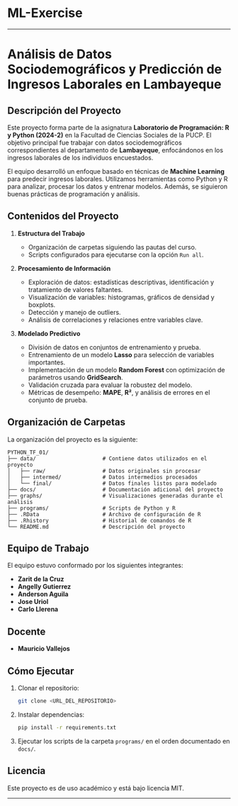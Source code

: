 # ML-Exercise

---

# Análisis de Datos Sociodemográficos y Predicción de Ingresos Laborales en Lambayeque

## Descripción del Proyecto

Este proyecto forma parte de la asignatura **Laboratorio de Programación: R y Python (2024-2)** en la Facultad de Ciencias Sociales de la PUCP. El objetivo principal fue trabajar con datos sociodemográficos correspondientes al departamento de **Lambayeque**, enfocándonos en los ingresos laborales de los individuos encuestados.

El equipo desarrolló un enfoque basado en técnicas de **Machine Learning** para predecir ingresos laborales. Utilizamos herramientas como Python y R para analizar, procesar los datos y entrenar modelos. Además, se siguieron buenas prácticas de programación y análisis.

## Contenidos del Proyecto

1. **Estructura del Trabajo**
   - Organización de carpetas siguiendo las pautas del curso.
   - Scripts configurados para ejecutarse con la opción `Run all`.

2. **Procesamiento de Información**
   - Exploración de datos: estadísticas descriptivas, identificación y tratamiento de valores faltantes.
   - Visualización de variables: histogramas, gráficos de densidad y boxplots.
   - Detección y manejo de outliers.
   - Análisis de correlaciones y relaciones entre variables clave.

3. **Modelado Predictivo**
   - División de datos en conjuntos de entrenamiento y prueba.
   - Entrenamiento de un modelo **Lasso** para selección de variables importantes.
   - Implementación de un modelo **Random Forest** con optimización de parámetros usando **GridSearch**.
   - Validación cruzada para evaluar la robustez del modelo.
   - Métricas de desempeño: **MAPE**, **R²**, y análisis de errores en el conjunto de prueba.

## Organización de Carpetas

La organización del proyecto es la siguiente:

```
PYTHON_TF_01/
├── data/                     # Contiene datos utilizados en el proyecto
│   ├── raw/                  # Datos originales sin procesar
│   ├── intermed/             # Datos intermedios procesados
│   └── final/                # Datos finales listos para modelado
├── docs/                     # Documentación adicional del proyecto
├── graphs/                   # Visualizaciones generadas durante el análisis
├── programs/                 # Scripts de Python y R
├── .RData                    # Archivo de configuración de R
├── .Rhistory                 # Historial de comandos de R
└── README.md                 # Descripción del proyecto
```

## Equipo de Trabajo

El equipo estuvo conformado por los siguientes integrantes:

- **Zarit de la Cruz** 
- **Angelly Gutierrez** 
- **Anderson Aguila** 
- **Jose Uriol** 
- **Carlo Llerena** 

## Docente

- **Mauricio Vallejos**  

## Cómo Ejecutar

1. Clonar el repositorio:  
   ```bash
   git clone <URL_DEL_REPOSITORIO>
   ```
2. Instalar dependencias:
   ```bash
   pip install -r requirements.txt
   ```
3. Ejecutar los scripts de la carpeta `programs/` en el orden documentado en `docs/`.

## Licencia

Este proyecto es de uso académico y está bajo licencia MIT.

---


